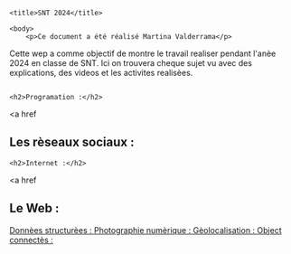<!DOCTYPE html>

<html>

  <head>

    <title>SNT 2024</title>

 </head>
	
	<body>
		<p>Ce document a été réalisé Martina Valderrama</p>
	
  <p>Cette wep a comme objectif de montre le travail realiser pendant l'anèe 2024 en classe de SNT. Ici on trouvera cheque sujet vu avec des explications, des videos et les activites realisèes.</p>
  <img src="" /> <!--affiche du film (à insérer durant l'activité) -->
		<br />
		
	<h2>Programation :</h2>
  <a href 
 	<h2>Les rèseaux sociaux :</h2>
 
	<h2>Internet :</h2>
  <a href
  <h2>Le Web :</h2>
   <a href
  <h2>Donnèes structurèes :</h2>
      <a href
  <h2>Photographie numèrique :</h2>
         <a href
 	<h2> Gèolocalisation :</h2>
            <a href
 	<h2> Object connectès :</h2>
   <a href
